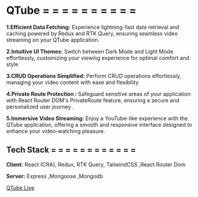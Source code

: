 
# QTube = = = = = = = = = =


**1.Efficient Data Fetching:** Experience lightning-fast data retrieval and caching powered by Redux and RTK Query, ensuring seamless video streaming on your QTube application.

**2.Intuitive UI Themes:** Switch between Dark Mode and Light Mode effortlessly, customizing your viewing experience for optimal comfort and style 


**3.CRUD Operations Simplified:** Perform CRUD operations effortlessly, managing your video content with ease and flexibility 
 

**4.Private Route Protection :** Safeguard sensitive areas of your application with React Router DOM's PrivateRoute feature, ensuring a secure and personalized user journey . 

**5.Immersive Video Streaming:**  Enjoy a YouTube-like experience with the QTube application, offering a smooth and responsive interface designed to enhance your video-watching pleasure.




## Tech Stack = = = = = = = = = = = =

**Client:** React (CRA), Redux, RTK Query, TailwindCSS ,React Router Dom 

**Server:**  Express ,Mongoose ,Mongodb



[QTube Live](https://react-rtk-query-q-tube.vercel.app)


